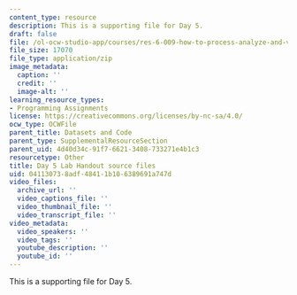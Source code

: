```yaml
---
content_type: resource
description: This is a supporting file for Day 5.
draft: false
file: /ol-ocw-studio-app/courses/res-6-009-how-to-process-analyze-and-visualize-data-january-iap-2012/041130738adf48411b106389691a747d_day5.zip
file_size: 17070
file_type: application/zip
image_metadata:
  caption: ''
  credit: ''
  image-alt: ''
learning_resource_types:
- Programming Assignments
license: https://creativecommons.org/licenses/by-nc-sa/4.0/
ocw_type: OCWFile
parent_title: Datasets and Code
parent_type: SupplementalResourceSection
parent_uid: 4d40d34c-91f7-6621-3408-733271e4b1c3
resourcetype: Other
title: Day 5 Lab Handout source files
uid: 04113073-8adf-4841-1b10-6389691a747d
video_files:
  archive_url: ''
  video_captions_file: ''
  video_thumbnail_file: ''
  video_transcript_file: ''
video_metadata:
  video_speakers: ''
  video_tags: ''
  youtube_description: ''
  youtube_id: ''
---
```

This is a supporting file for Day 5.